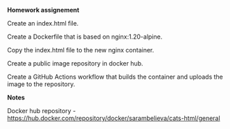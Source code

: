 **Homework assignement**

Create an index.html file.

Create a Dockerfile that is based on nginx:1.20-alpine.

Copy the index.html file to the new nginx container.

Create a public image repository in docker hub.

Create a GitHub Actions workflow that builds the container and uploads the image to the repository.

**Notes**

Docker hub repository - https://hub.docker.com/repository/docker/sarambelieva/cats-html/general